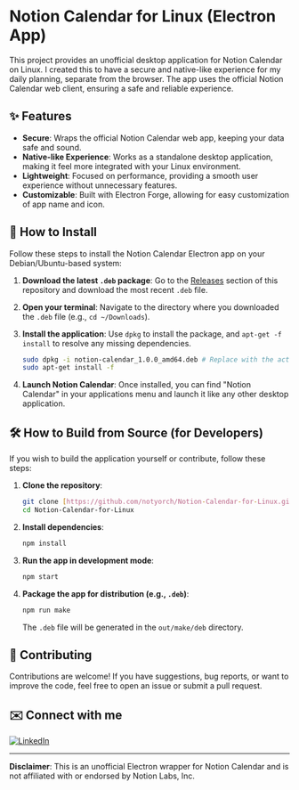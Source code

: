 # Notion Calendar for Linux (Electron App)

This project provides an unofficial desktop application for Notion Calendar on Linux. I created this to have a secure and native-like experience for my daily planning, separate from the browser. The app uses the official Notion Calendar web client, ensuring a safe and reliable experience.

## ✨ Features

* **Secure**: Wraps the official Notion Calendar web app, keeping your data safe and sound.
* **Native-like Experience**: Works as a standalone desktop application, making it feel more integrated with your Linux environment.
* **Lightweight**: Focused on performance, providing a smooth user experience without unnecessary features.
* **Customizable**: Built with Electron Forge, allowing for easy customization of app name and icon.

## 🚀 How to Install

Follow these steps to install the Notion Calendar Electron app on your Debian/Ubuntu-based system:

1.  **Download the latest `.deb` package**:
    Go to the [Releases](https://github.com/notyorch/Notion-Calendar-for-Linux/releases) section of this repository and download the most recent `.deb` file.

2.  **Open your terminal**:
    Navigate to the directory where you downloaded the `.deb` file (e.g., `cd ~/Downloads`).

3.  **Install the application**:
    Use `dpkg` to install the package, and `apt-get -f install` to resolve any missing dependencies.

    ```bash
    sudo dpkg -i notion-calendar_1.0.0_amd64.deb # Replace with the actual filename
    sudo apt-get install -f
    ```

4.  **Launch Notion Calendar**:
    Once installed, you can find "Notion Calendar" in your applications menu and launch it like any other desktop application.

## 🛠️ How to Build from Source (for Developers)

If you wish to build the application yourself or contribute, follow these steps:

1.  **Clone the repository**:
    ```bash
    git clone [https://github.com/notyorch/Notion-Calendar-for-Linux.git](https://github.com/notyorch/Notion-Calendar-for-Linux.git)
    cd Notion-Calendar-for-Linux
    ```

2.  **Install dependencies**:
    ```bash
    npm install
    ```

3.  **Run the app in development mode**:
    ```bash
    npm start
    ```

4.  **Package the app for distribution (e.g., `.deb`)**:
    ```bash
    npm run make
    ```
    The `.deb` file will be generated in the `out/make/deb` directory.

## 🤝 Contributing

Contributions are welcome! If you have suggestions, bug reports, or want to improve the code, feel free to open an issue or submit a pull request.

## ✉️ Connect with me

<p align="left">
  <a href="https://www.linkedin.com/in/YOUR_LINKEDIN_PROFILE_URL" target="_blank">
    <img src="https://img.shields.io/badge/LinkedIn-0077B5?style=for-the-badge&logo=linkedin&logoColor=white" alt="LinkedIn">
  </a>
</p>

---

**Disclaimer**: This is an unofficial Electron wrapper for Notion Calendar and is not affiliated with or endorsed by Notion Labs, Inc.
